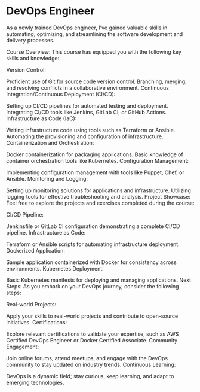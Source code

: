 # DevOps Engineer

As a newly trained DevOps engineer, I've gained valuable skills in automating, optimizing, and streamlining the software development and delivery processes.

Course Overview:
This course has equipped you with the following key skills and knowledge:

Version Control:

Proficient use of Git for source code version control.
Branching, merging, and resolving conflicts in a collaborative environment.
Continuous Integration/Continuous Deployment (CI/CD):

Setting up CI/CD pipelines for automated testing and deployment.
Integrating CI/CD tools like Jenkins, GitLab CI, or GitHub Actions.
Infrastructure as Code (IaC):

Writing infrastructure code using tools such as Terraform or Ansible.
Automating the provisioning and configuration of infrastructure.
Containerization and Orchestration:

Docker containerization for packaging applications.
Basic knowledge of container orchestration tools like Kubernetes.
Configuration Management:

Implementing configuration management with tools like Puppet, Chef, or Ansible.
Monitoring and Logging:

Setting up monitoring solutions for applications and infrastructure.
Utilizing logging tools for effective troubleshooting and analysis.
Project Showcase:
Feel free to explore the projects and exercises completed during the course:

CI/CD Pipeline:

Jenkinsfile or GitLab CI configuration demonstrating a complete CI/CD pipeline.
Infrastructure as Code:

Terraform or Ansible scripts for automating infrastructure deployment.
Dockerized Application:

Sample application containerized with Docker for consistency across environments.
Kubernetes Deployment:

Basic Kubernetes manifests for deploying and managing applications.
Next Steps:
As you embark on your DevOps journey, consider the following steps:

Real-world Projects:

Apply your skills to real-world projects and contribute to open-source initiatives.
Certifications:

Explore relevant certifications to validate your expertise, such as AWS Certified DevOps Engineer or Docker Certified Associate.
Community Engagement:

Join online forums, attend meetups, and engage with the DevOps community to stay updated on industry trends.
Continuous Learning:

DevOps is a dynamic field; stay curious, keep learning, and adapt to emerging technologies.
